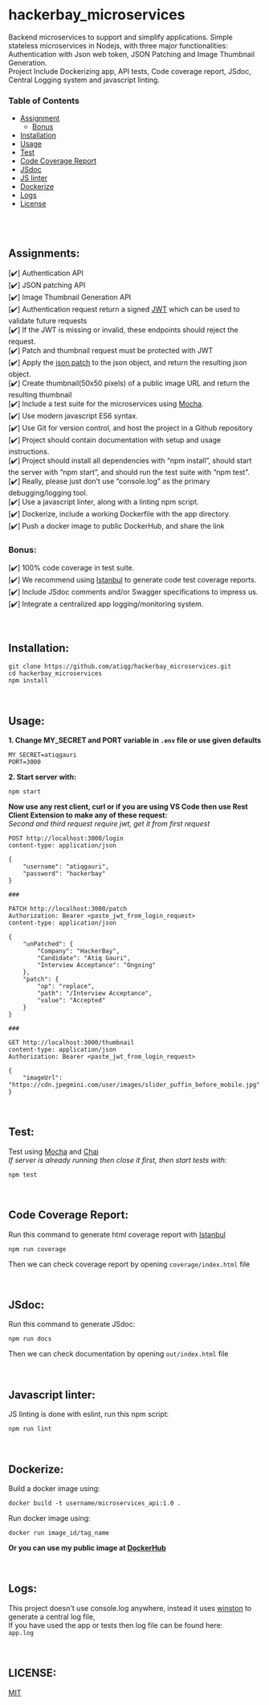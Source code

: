 # hackerbay_microservices
Backend microservices to support and simplify applications. Simple stateless microservices in Nodejs, with three major functionalities: Authentication with Json web token, JSON Patching and Image Thumbnail Generation.      
Project Include Dockerizing app, API tests, Code coverage report, JSdoc, Central Logging system and javascript linting.
</br>

<!-- TABLE OF CONTENTS -->
### Table of Contents
* [Assignment](#assignments)
  * [Bonus](#bonus)
* [Installation](#installation)
* [Usage](#usage)
* [Test](#test)
* [Code Coverage Report](#coverage)
* [JSdoc](#jsdoc)
* [JS linter](#lint)
* [Dockerize](#docker)
* [Logs](#logs)
* [License](#license)
</br>
</br> 


## Assignments: <i id="assignments"></i>

[✔️] Authentication API       
[✔️] JSON patching API        
[✔️] Image Thumbnail Generation API           
[✔️] Authentication request return a signed  [JWT]( https://jwt.io/) which can be used to validate future requests      
[✔️] If the JWT is missing or invalid, these endpoints should reject the request.      
[✔️] Patch and thumbnail request must be protected with JWT           
[✔️] Apply the [json patch](http://jsonpatch.com/) to the json object, and return the resulting json object.     
[✔️] Create thumbnail(50x50 pixels) of a public image URL and return the resulting thumbnail       
[✔️] Include a test suite for the microservices using [Mocha](https://mochajs.org/).    
[✔️] Use modern javascript ES6 syntax.       
[✔️] Use Git for version control, and host the project in a Github repository       
[✔️] Project should contain documentation with setup and usage instructions.        
[✔️] Project should install all dependencies with “npm install”, should start the server with “npm start”, and should run the test suite with “npm test”.             
[✔️] Really, please just don’t use “console.log” as the primary debugging/logging tool.      
[✔️] Use a javascript linter, along with a linting npm script.       
[✔️] Dockerize, include a working Dockerfile with the app directory.        
[✔️] Push a docker image to public DockerHub, and share the link     

### Bonus: <i id="bonus"></i>
[✔️] 100% code coverage in test suite.       
[✔️] We recommend using [Istanbul](https://github.com/gotwarlost/istanbul) to generate code test coverage reports.      
[✔️] Include JSdoc comments and/or Swagger specifications to impress us.        
[✔️] Integrate a centralized app logging/monitoring system.      

</br>

## Installation: <i id="installation"></i> 
```
git clone https://github.com/atiqg/hackerbay_microservices.git
cd hackerbay_microservices
npm install
```
</br>

## Usage: <i id="usage"></i> 
<b>1. Change MY_SECRET and PORT variable in `.env` file or use given defaults</b>
```
MY_SECRET=atiqgauri
PORT=3000
```

<b>2. Start server with:</b>
```
npm start
```
<b>Now use any rest client, curl or if you are using VS Code then use Rest Client Extension to make any of these request:</br></b>
<i>Second and third request require jwt, get it from first request</i>
```
POST http://localhost:3000/login
content-type: application/json

{
    "username": "atiqgauri",
    "password": "hackerbay"
}

###

PATCH http://localhost:3000/patch
Authorization: Bearer <paste_jwt_from_login_request>
content-type: application/json

{ 
    "unPatched": {
        "Company": "HackerBay",
        "Candidate": "Atiq Gauri",
        "Interview Acceptance": "Ongoing"
    }, 
    "patch": {
        "op": "replace",
        "path": "/Interview Acceptance",
        "value": "Accepted"
    }
}

###

GET http://localhost:3000/thumbnail
content-type: application/json
Authorization: Bearer <paste_jwt_from_login_request>

{
    "imageUrl": "https://cdn.jpegmini.com/user/images/slider_puffin_before_mobile.jpg"
}
```

</br>

## Test: <i id="test"></i> 
Test using [Mocha](https://mochajs.org/) and [Chai](https://www.chaijs.com/)           
<i>If server is already running then close it first, then start tests with: </i>
```
npm test
```

</br>

## Code Coverage Report: <i id="coverage"></i> 
Run this command to generate html coverage report with [Istanbul](https://github.com/gotwarlost/istanbul)        
```
npm run coverage
```
Then we can check coverage report by opening `coverage/index.html` file      

</br>

## JSdoc: <i id="jsdoc"></i> 
Run this command to generate JSdoc:
```
npm run docs
```
Then we can check documentation by opening `out/index.html` file        

</br>

## Javascript linter: <i id="lint"></i>
JS linting is done with eslint, run this npm script:
```
npm run lint
```

</br>

## Dockerize: <i id="docker"></i>
Build a docker image using: 
```
docker build -t username/microservices_api:1.0 .
```
Run docker image using:     
```
docker run image_id/tag_name
```

<b>Or you can use my public image at [DockerHub](https://hub.docker.com/repository/docker/atiqgauri/microservices_api)</b>

</br>

## Logs: <i id="logs"></i>
This project doesn't use console.log anywhere, instead it uses [winston](https://www.npmjs.com/package/winston) to generate a central log file,       
If you have used the app or tests then log file can be found here:           
`app.log`

</br>

## LICENSE: <i id="license"></i>
[MIT](https://github.com/atiqg/hackerbay_microservices/blob/main/LICENSE)